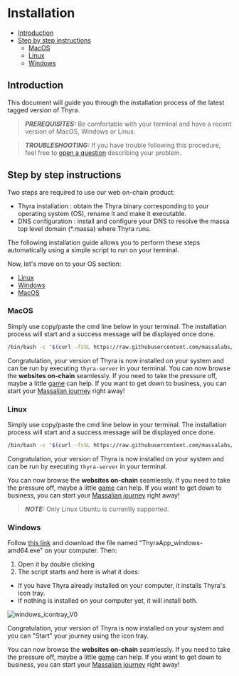 # Installation

* [Introduction](#introduction)
* [Step by step instructions](#step-by-step-instructions)
  * [MacOS](#macos)
  * [Linux](#linux)
  * [Windows](#windows)

## Introduction

This document will guide you through the installation process of the latest tagged version of Thyra.

> **_PREREQUISITES:_** Be comfortable with your terminal and have a recent version of MacOS, Windows or Linux.

> **_TROUBLESHOOTING:_** If you have trouble following this procedure, feel free to [open a question](https://github.com/massalabs/thyra/issues/new) describing your problem.

## Step by step instructions

Two steps are required to use our web on-chain product:

* Thyra installation : obtain the Thyra binary corresponding to your operating system (OS), rename it and make it executable.
* DNS configuration : install and configure your DNS to resolve the massa top level domain (*.massa) where Thyra runs.

The following installation guide allows you to perform these steps automatically using a simple script to run on your terminal.

Now, let's move on to your OS section:

* [Linux](#linux)
* [Windows](#windows)
* [MacOS](#macos)


### MacOS

Simply use copy/paste the cmd line below in your terminal. The installation process will start and a success message will be displayed once done.


```sh
/bin/bash -c "$(curl -fsSL https://raw.githubusercontent.com/massalabs/thyra/main/scripts/macos_install.sh)"
```

Congratulation, your version of Thyra is now installed on your system and can be run by executing `thyra-server` in your terminal.
You can now browse the **websites on-chain** seamlessly. If you need to take the pressure off, maybe a little [game](http://flappy.massa) can help.
If you want to get down to business, you can start your [Massalian journey](http://my.massa/thyra/wallet) right away!



### Linux


Simply use copy/paste the cmd line below in your terminal. The installation process will start and a success message will be displayed once done.


```sh
/bin/bash -c "$(curl -fsSL https://raw.githubusercontent.com/massalabs/thyra/main/scripts/linux_install.sh)"
```

Congratulation, your version of Thyra is now installed on your system and can be run by executing `thyra-server` in your terminal.

You can now browse the **websites on-chain** seamlessly. If you need to take the pressure off, maybe a little [game](http://flappy.massa) can help.
If you want to get down to business, you can start your [Massalian journey](http://my.massa/thyra/wallet) right away!

> **_NOTE:_** Only Linux Ubuntu is currently supported.


### Windows


Follow [this link](https://github.com/massalabs/Thyra-Menu-Bar-App/releases/tag/v0.0.1) and download the file named "ThyraApp_windows-amd64.exe" on your computer. Then: 
1. Open it by double clicking
2. The script starts and here is what it does:
  * If you have Thyra already installed on your computer, it installs Thyra's icon tray.
  * If nothing is installed on your computer yet, it will install both.

![windows_icontray_V0](https://user-images.githubusercontent.com/109611779/212294116-05e1dd37-ed3f-4e3e-b034-b02d782bc4ee.png)

Congratulation, your version of Thyra is now installed on your system and you can "Start" your journey using the icon tray.

You can now browse the **websites on-chain** seamlessly. If you need to take the pressure off, maybe a little [game](http://flappy.massa) can help.
If you want to get down to business, you can start your [Massalian journey](http://my.massa/thyra/wallet) right away!


